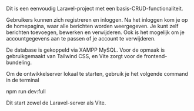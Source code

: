 Dit is een eenvoudig Laravel-project met een basis-CRUD-functionaliteit.

Gebruikers kunnen zich registreren en inloggen.
Na het inloggen kom je op de homepagina, waar alle berichten worden weergegeven.
Je kunt zelf berichten toevoegen, bewerken en verwijderen.
Ook is het mogelijk om je accountgegevens aan te passen of je account te verwijderen.

De database is gekoppeld via XAMPP MySQL.
Voor de opmaak is gebruikgemaakt van Tailwind CSS, en Vite zorgt voor de frontend-bundeling.

Om de ontwikkelserver lokaal te starten, gebruik je het volgende command in de terminal

npm run dev:full

Dit start zowel de Laravel-server als Vite.
